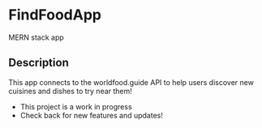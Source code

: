 # FindFoodApp

MERN stack app

## Description

This app connects to the worldfood.guide API to help users discover new cuisines and dishes to try near them!

* This project is a work in progress
* Check back for new features and updates!